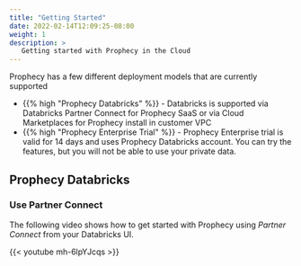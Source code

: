 ```yaml
---
title: "Getting Started"
date: 2022-02-14T12:09:25-08:00
weight: 1
description: >
   Getting started with Prophecy in the Cloud
---
```


Prophecy has a few different deployment models that are currently supported

* {{% high "Prophecy Databricks" %}} - Databricks is supported via Databricks Partner Connect for Prophecy SaaS or via Cloud 
  Marketplaces for Prophecy install in customer VPC
* {{% high "Prophecy Enterprise Trial" %}} - Prophecy Enterprise trial is valid for 14 days and uses Prophecy Databricks 
  account. You can try the features, but you will not be able to use your private data.
  
## Prophecy Databricks

### Use Partner Connect

The following video shows how to get started with Prophecy using _Partner Connect_ from your Databricks UI.

{{< youtube mh-6lpYJcqs >}}